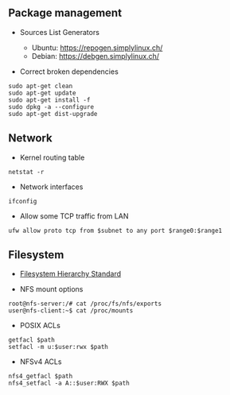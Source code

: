## Package management
* Sources List Generators
    - Ubuntu: https://repogen.simplylinux.ch/
    - Debian: https://debgen.simplylinux.ch/

* Correct broken dependencies
```
sudo apt-get clean
sudo apt-get update
sudo apt-get install -f
sudo dpkg -a --configure
sudo apt-get dist-upgrade
```

## Network
* Kernel routing table
```
netstat -r
```
* Network interfaces
```
ifconfig
```
* Allow some TCP traffic from LAN
```
ufw allow proto tcp from $subnet to any port $range0:$range1
```

## Filesystem
* [Filesystem Hierarchy Standard](http://www.pathname.com/fhs/)

* NFS mount options
```console
root@nfs-server:/# cat /proc/fs/nfs/exports
user@nfs-client:~$ cat /proc/mounts
```
* POSIX ACLs
```
getfacl $path
setfacl -m u:$user:rwx $path
```

* NFSv4 ACLs
```
nfs4_getfacl $path
nfs4_setfacl -a A::$user:RWX $path
```
